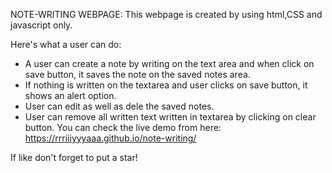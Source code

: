 NOTE-WRITING WEBPAGE:
This webpage is created by using html,CSS and javascript only.

Here's what a user can do:
* A user can create a note by writing on the text area and when click on save button, it saves the note on the saved notes area.
* If nothing is written on the textarea and user clicks on save button, it shows an alert option.
* User can edit as well as dele the saved notes.
* User can remove all written text written in textarea by clicking on clear button.
You can check the live demo from here:
https://rrriiiyyyaaa.github.io/note-writing/

If like don't forget to put a star!

